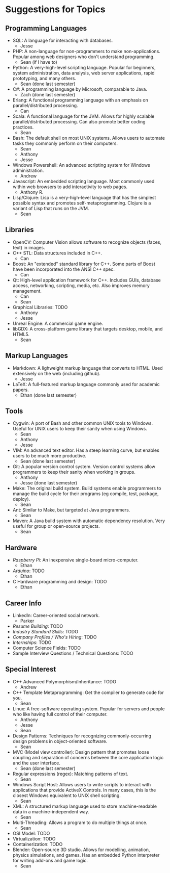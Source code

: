 # Suggestions for Topics

## Programming Languages

- SQL: A language for interacting with databases.
  - Jesse
- PHP: A non-language for non-programmers to make non-applications.
Popular among web designers who don't understand programming.
  - Sean (if I have to)
- Python: A very-high-level scripting language.
Popular for beginners, system administration, data analysis,
web server applications, rapid prototyping, and many others.
  - Sean (done last semester)
- C#: A programming language by Microsoft, comparable to Java.
  - Zach (done last semester)
- Erlang: A functional programming language with an emphasis on
parallel/distributed processing.
  - Can
- Scala: A functional language for the JVM.
Allows for highly scalable parallel/distributed processing.
Can also promote better coding practices.
  - Sean
- Bash: The default shell on most UNIX systems.
Allows users to automate tasks they commonly perform on their computers.
  - Sean
  - Anthony
  - Jesse
- Windows Powershell: An advanced scripting system for Windows administration.
  - Andrew
- Javascript: An embedded scripting language.
Most commonly used within web browsers to add interactivity to web pages.
  - Anthony R.
- Lisp/Clojure: Lisp is a very-high-level language that has the simplest possible
syntax and promotes self-metaprogramming.
Clojure is a variant of Lisp that runs on the JVM.
  - Sean


## Libraries
- OpenCV: Computer Vision allows software to recognize
objects (faces, text) in images.
- C++ STL: Data structures included in C++.
  - Can
- Boost: An "extended" standard library for C++.
Some parts of Boost have been incorporated into the ANSI C++ spec.
  - Can
- Qt: High-level application framework for C++.
Includes GUIs, database access, networking, scripting, media, etc.
Also improves memory management.
  - Can
  - Sean
- Graphical Libraries: TODO
  - Anthony
  - Jesse
- Unreal Engine: A commercial game engine.
- libGDX: A cross-platform game library that targets desktop, mobile, and HTML5.
  - Sean


## Markup Languages
- Markdown: A lighweight markup language that converts to HTML.
Used extensively on the web (including github).
  - Jesse
- LaTeX: A full-featured markup language commonly used for academic papers.
  - Ethan (done last semester)


## Tools
- Cygwin: A port of Bash and other common UNIX tools to Windows.
Useful for UNIX users to keep their sanity when using Windows.
  - Sean
  - Anthony
  - Jesse
- VIM: An advanced text editor.
Has a steep learning curve, but enables users to be much more productive.
  - Sean (done last semester)
- Git: A popular version control system.
Version control systems allow programmers to keep their sanity when working in groups.
  - Anthony
  - Jesse (done last semester)
- Make: The original build system.
Build systems enable programmers to manage the build cycle for their programs
(eg compile, test, package, deploy).
  - Sean
- Ant: Similar to Make, but targeted at Java programmers.
  - Sean
- Maven: A Java build system with automatic dependency resolution.
Very useful for group or open-source projects.
  - Sean


## Hardware
- *Raspberry Pi*: An inexpensive single-board micro-computer.
  - Ethan
- *Arduino*: TODO
  - Ethan
- C Hardware programming and design: TODO
  - Ethan


## Career Info
- LinkedIn: Career-oriented social network.
  - Parker
- *Resume Building*: TODO
- *Industry Standard Skills*: TODO
- *Company Profiles / Who's Hiring*: TODO
- *Internships*: TODO
- Computer Science Fields: TODO
- Sample Interview Questions / Technical Questions: TODO


## Special Interest
- C++ Advanced Polymorphism/Inheritance: TODO
  - Andrew
- C++ Template Metaprogramming: Get the compiler to generate code for you.
  - Sean
- Linux: A free-software operating system.
Popular for servers and people who like having full control of their computer.
  - Anthony
  - Jesse
  - Sean
- Design Patterns: Techniques for recognizing commonly-occurring design problems in object-oriented software.
  - Sean
- MVC (Model view controller): Design pattern that promotes loose coupling and
separation of concerns between the core application logic and the user interface.
  - Sean (done last semester)
- Regular expressions (regex): Matching patterns of text.
  - Sean
- Windows Script Host: Allows users to write scripts to interact
with applications that provide ActiveX Controls.
In many cases, this is the closest Windows equivalent to UNIX shell scripting.
  - Sean
- XML: A structured markup language used to store
machine-readable data in a machine-independent way.
  - Sean
- Multi-Threading: Allows a program to do multiple things at once.
  - Sean
- OSI Model: TODO
- Virtualization: TODO
- Containerization: TODO
- Blender: Open-source 3D studio.
Allows for modelling, animation, physics simulations, and games.
Has an embedded Python interpreter for writing add-ons and game logic.
  - Sean
